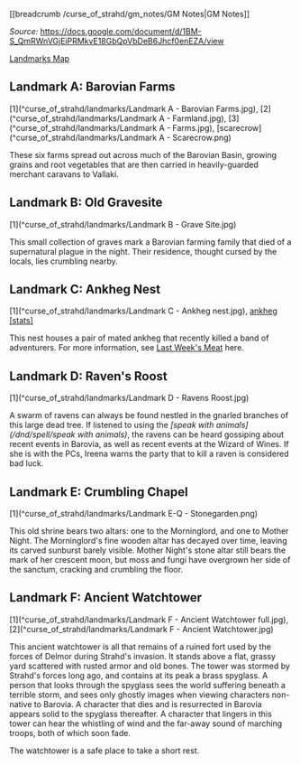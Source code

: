[[breadcrumb /curse_of_strahd/gm_notes/GM Notes|GM Notes]]

<script type="module">
    import {init_links} from "/js/common/visual_aid_backend.js";
    init_links();
</script>

_Source:_ <https://docs.google.com/document/d/1BM-S_QmRWnVGjEiPRMkvE18GbQpVbDeB6Jhcf0enEZA/view>

[Landmarks Map](https://i.redd.it/sh0c663qo0d41.jpg)

## Landmark A: Barovian Farms

[1](^curse_of_strahd/landmarks/Landmark A - Barovian Farms.jpg), [2](^curse_of_strahd/landmarks/Landmark A - Farmland.jpg), [3](^curse_of_strahd/landmarks/Landmark A - Farms.jpg), [scarecrow](^curse_of_strahd/landmarks/Landmark A - Scarecrow.png) 

These six farms spread out across much of the Barovian Basin, growing grains and root vegetables that are then carried in heavily-guarded merchant caravans to Vallaki.

## Landmark B: Old Gravesite

[1](^curse_of_strahd/landmarks/Landmark B - Grave Site.jpg) 

This small collection of graves mark a Barovian farming family that died of a supernatural plague in the night. Their residence, thought cursed by the locals, lies crumbling nearby.

## Landmark C: Ankheg Nest

[1](^curse_of_strahd/landmarks/Landmark C - Ankheg nest.jpg), [ankheg](^https://media-waterdeep.cursecdn.com/avatars/thumbnails/0/161/1000/1000/636252759871983921.jpeg) [[stats]](https://www.dndbeyond.com/monsters/ankheg)

This nest houses a pair of mated ankheg that recently killed a band of adventurers. For more information, see [Last Week's Meat](https://docs.google.com/document/d/12NXx2gqbEUNlpf2FNqn3pHIptltn1w6k37ZbIh_My88/view#heading=h.xv43t4ajd96v) here.

## Landmark D: Raven's Roost

[1](^curse_of_strahd/landmarks/Landmark D - Ravens Roost.jpg)

A swarm of ravens can always be found nestled in the gnarled branches of this large dead tree. If listened to using the _[speak with animals](/dnd/spell/speak with animals)_, the ravens can be heard gossiping about recent events in Barovia, as well as recent events at the Wizard of Wines. If she is with the PCs, Ireena warns the party that to kill a raven is considered bad luck.

## Landmark E: Crumbling Chapel

[1](^curse_of_strahd/landmarks/Landmark E-Q - Stonegarden.png)

This old shrine bears two altars: one to the Morninglord, and one to Mother Night. The Morninglord's fine wooden altar has decayed over time, leaving its carved sunburst barely visible. Mother Night's stone altar still bears the mark of her crescent moon, but moss and fungi have overgrown her side of the sanctum, cracking and crumbling the floor.

## Landmark F: Ancient Watchtower

[1](^curse_of_strahd/landmarks/Landmark F - Ancient Watchtower full.jpg), [2](^curse_of_strahd/landmarks/Landmark F - Ancient Watchtower.jpg)

This ancient watchtower is all that remains of a ruined fort used by the forces of Delmor during Strahd's invasion. It stands above a flat, grassy yard scattered with rusted armor and old bones. The tower was stormed by Strahd's forces long ago, and contains at its peak a brass spyglass. A person that looks through the spyglass sees the world suffering beneath a terrible storm, and sees only ghostly images when viewing characters non-native to Barovia. A character that dies and is resurrected in Barovia appears solid to the spyglass thereafter. A character that lingers in this tower can hear the whistling of wind and the far-away sound of marching troops, both of which soon fade.

The watchtower is a safe place to take a short rest.

